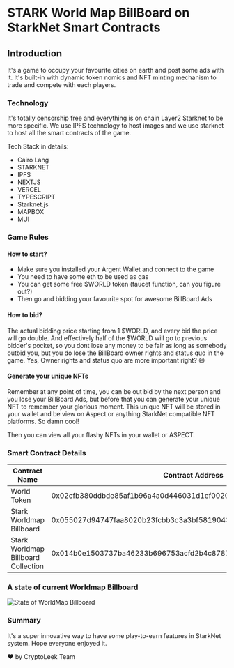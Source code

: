 # STARK World Map BillBoard on StarkNet Smart Contracts

## Introduction
It's a game to occupy your favourite cities on earth and post some ads with it. It's built-in with dynamic token nomics and NFT minting mechanism to trade and compete with each players.

### Technology
It's totally censorship free and everything is on chain Layer2 Starknet to be more specific. We use IPFS technology to host images and we use starknet to host all the smart contracts of the game.

Tech Stack in details:
- Cairo Lang
- STARKNET
- IPFS
- NEXTJS
- VERCEL
- TYPESCRIPT
- Starknet.js
- MAPBOX
- MUI

### Game Rules
#### How to start?
- Make sure you installed your Argent Wallet and connect to the game
- You need to have some eth to be used as gas
- You can get some free $WORLD token (faucet function, can you figure out?)
- Then go and bidding your favourite spot for awesome BillBoard Ads

#### How to bid?
The actual bidding price starting from 1 $WORLD, and every bid the price will go double. And effectively half of the $WORLD will go to previous bidder's pocket, so you dont lose any money to be fair as long as somebody outbid you, but you do lose the BillBoard owner rights and status quo in the game. Yes, Owner rights and status quo are more important right? 😄

#### Generate your unique NFTs
Remember at any point of time, you can be out bid by the next person and you lose your BillBoard Ads, but before that you can generate your unique NFT to remember your glorious moment. This unique NFT will be stored in your wallet and be view on Aspect or anything StarkNet compatible NFT platforms. So damn cool!

Then you can view all your flashy NFTs in your wallet or ASPECT.

### Smart Contract Details
| Contract Name                       | Contract Address                                                   | Network|
| ----------------------------------- |--------------------------------------------------------------------|--------|
| World Token                         | 0x02cfb380ddbde85af1b96a4a0d446031d1ef0020d727f35f2e7db4d55069278a | [Goerli](https://goerli.voyager.online/contract/0x02cfb380ddbde85af1b96a4a0d446031d1ef0020d727f35f2e7db4d55069278a) |
| Stark Worldmap Billboard            | 0x055027d94747faa8020b23fcbb3c3a3bf5819043b7688a479ad2fac4baeb4020 |  [Goerli](https://goerli.voyager.online/contract/0x055027d94747faa8020b23fcbb3c3a3bf5819043b7688a479ad2fac4baeb4020) |
| Stark Worldmap Billboard Collection | 0x014b0e1503737ba46233b696753acfd2b4c8787a2ac9fc8fc113603d09b48259 | [Goerli](https://goerli.voyager.online/contract/0x014b0e1503737ba46233b696753acfd2b4c8787a2ac9fc8fc113603d09b48259) |

### A state of current Worldmap Billboard
![State of WorldMap Billboard](https://user-images.githubusercontent.com/85657906/178107943-0a5b78f6-992b-4517-acb0-3b0f5496fa3a.png)

### Summary
It's a super innovative way to have some play-to-earn features in StarkNet system. Hope everyone enjoyed it.

❤️ by CryptoLeek Team
